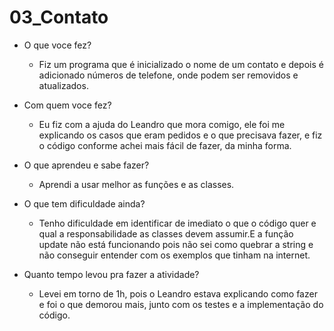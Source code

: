 # 03_Contato
-	O que voce fez?

    * Fiz um programa que é inicializado o nome de um contato e depois é adicionado números de telefone, onde podem ser removidos e atualizados. 

-	Com quem voce fez?

    * Eu fiz com a ajuda do Leandro que mora comigo, ele foi me explicando os casos que eram pedidos e o que precisava fazer, e fiz o código conforme achei mais fácil de fazer, da minha forma.
-	O que aprendeu e sabe fazer?

    * Aprendi a usar melhor as funções e as classes.

-	O que tem dificuldade ainda?

    * Tenho dificuldade em identificar de imediato o que o código quer e qual a responsabilidade as classes devem assumir.E a função update não está funcionando pois não sei como quebrar a string e não conseguir entender com os exemplos que tinham na internet.

-	Quanto tempo levou pra fazer a atividade?

    * Levei em torno de 1h, pois o Leandro estava explicando como fazer e foi o que demorou mais, junto com os testes e a implementação do código.
